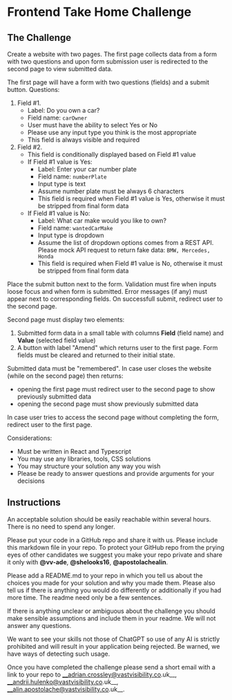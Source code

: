 # Frontend Take Home Challenge

## The Challenge

Create a website with two pages. The first page collects data from a form with two questions and upon form submission user is redirected to the second page to view submitted data.

The first page will have a form with two questions (fields) and a submit button. Questions:

1. Field #1.
   - Label: Do you own a car?
   - Field name: `carOwner`
   - User must have the ability to select Yes or No
   - Please use any input type you think is the most appropriate
   - This field is always visible and required
2. Field #2.
   - This field is conditionally displayed based on Field #1 value
   - If Field #1 value is Yes:
     - Label: Enter your car number plate
     - Field name: `numberPlate`
     - Input type is text
     - Assume number plate must be always 6 characters
     - This field is required when Field #1 value is Yes, otherwise it must be stripped from final form data
   - If Field #1 value is No:
     - Label: What car make would you like to own?
     - Field name: `wantedCarMake`
     - Input type is dropdown
     - Assume the list of dropdown options comes from a REST API. Please mock API request to return fake data: `BMW, Mercedes, Honda`
     - This field is required when Field #1 value is No, otherwise it must be stripped from final form data

Place the submit button next to the form. Validation must fire when inputs loose focus and when form is submitted. Error messages (if any) must appear next to corresponding fields. On successfull submit, redirect user to the second page.

Second page must display two elements:

1. Submitted form data in a small table with columns **Field** (field name) and **Value** (selected field value)
2. A button with label "Amend" which returns user to the first page. Form fields must be cleared and returned to their initial state.

Submitted data must be "remembered". In case user closes the website (while on the second page) then returns:

- opening the first page must redirect user to the second page to show previously submitted data
- opening the second page must show previously submitted data

In case user tries to access the second page without completing the form, redirect user to the first page.

Considerations:

- Must be written in React and Typescript
- You may use any libraries, tools, CSS solutions
- You may structure your solution any way you wish
- Please be ready to answer questions and provide arguments for your decisions

## Instructions

An acceptable solution should be easily reachable within several hours. There is no need to spend any longer.

Please put your code in a GitHub repo and share it with us.
Please include this markdown file in your repo.
To protect your GitHub repo from the prying eyes of other candidates we suggest you make your repo private and share it only with **@vv-ade**, **@shelooks16**, **@apostolachealin**.

Please add a README.md to your repo in which you tell us about the choices you made for your solution and why you made them.
Please also tell us if there is anything you would do differently or additionally if you had more time.
The readme need only be a few sentences.

If there is anything unclear or ambiguous about the challenge you should make sensible assumptions and include them in your readme. We will not answer any questions.

We want to see your skills not those of ChatGPT so use of any AI is strictly prohibited and will result in your application being rejected.
Be warned, we have ways of detecting such usage.

Once you have completed the challenge please send a short email with a link to your repo to __adrian.crossley@vastvisibility.co.uk__, __andrii.hulenko@vastvisibility.co.uk__, __alin.apostolache@vastvisibility.co.uk__.
